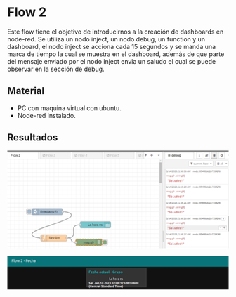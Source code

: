 # Flow 2

Este flow tiene el objetivo de introducirnos a la creación de dashboards en node-red.
Se utiliza un nodo inject, un nodo debug, un function y un dashboard, el nodo inject se acciona cada 15 segundos y se manda una marca de tiempo la cual se muestra en el dashboard, además de que parte del mensaje enviado por el nodo inject envia un saludo el cual se puede observar en la sección de debug.

## Material

- PC con maquina virtual con ubuntu.
- Node-red instalado.

## Resultados
![Flow 2](https://github.com/angelumoca21/SamsungInnovationCampus/blob/main/flow2/imagenes/flow2.png)

![Flow 2 Dashboard](https://github.com/angelumoca21/SamsungInnovationCampus/blob/main/flow2/imagenes/flow2Dashboard.png)